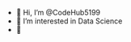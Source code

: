 - 👋 Hi, I’m @CodeHub5199
- 👀 I’m interested in Data Science
- 🌱 


<!---
CodeHub5199/CodeHub5199 is a ✨ special ✨ repository because its `README.md` (this file) appears on your GitHub profile.
You can click the Preview link to take a look at your changes.
--->
